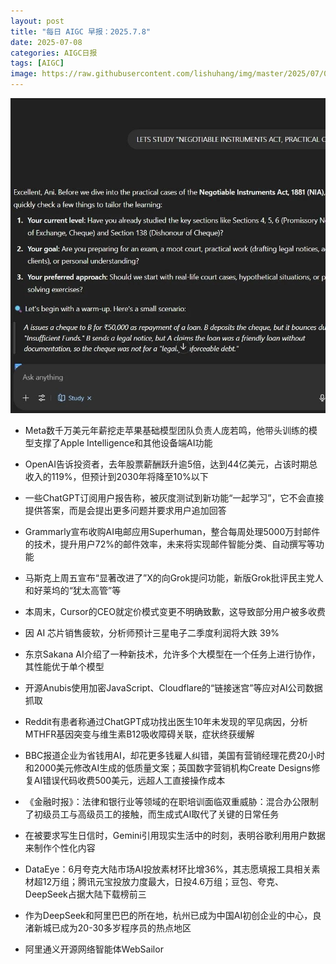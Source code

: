 ```yaml
---
layout: post
title: "每日 AIGC 早报：2025.7.8"
date: 2025-07-08
categories: AIGC日报
tags: [AIGC]
image: https://raw.githubusercontent.com/lishuhang/img/master/2025/07/0708-d.jpg
---
```


![封面图](https://raw.githubusercontent.com/lishuhang/img/master/2025/07/0708-d.jpg)

  - Meta数千万美元年薪挖走苹果基础模型团队负责人庞若鸣，他带头训练的模型支撑了Apple Intelligence和其他设备端AI功能

  - OpenAI告诉投资者，去年股票薪酬跃升逾5倍，达到44亿美元，占该时期总收入的119%，但预计到2030年将降至10%以下

  - 一些ChatGPT订阅用户报告称，被灰度测试到新功能“一起学习”，它不会直接提供答案，而是会提出更多问题并要求用户追加回答

  - Grammarly宣布收购AI电邮应用Superhuman，整合每周处理5000万封邮件的技术，提升用户72%的邮件效率，未来将实现邮件智能分类、自动撰写等功能

  - 马斯克上周五宣布“显著改进了”X的向Grok提问功能，新版Grok批评民主党人和好莱坞的“犹太高管”等

  - 本周末，Cursor的CEO就定价模式变更不明确致歉，这导致部分用户被多收费

  - 因 AI 芯片销售疲软，分析师预计三星电子二季度利润将大跌 39%

  - 东京Sakana AI介绍了一种新技术，允许多个大模型在一个任务上进行协作，其性能优于单个模型

  - 开源Anubis使用加密JavaScript、Cloudflare的“链接迷宫”等应对AI公司数据抓取

  - Reddit有患者称通过ChatGPT成功找出医生10年未发现的罕见病因，分析MTHFR基因突变与维生素B12吸收障碍关联，症状终获缓解

  - BBC报道企业为省钱用AI，却花更多钱雇人纠错，美国有营销经理花费20小时和2000美元修改AI生成的低质量文案；英国数字营销机构Create Designs修复AI错误代码收费500美元，远超人工直接操作成本

  - 《金融时报》：法律和银行业等领域的在职培训面临双重威胁：混合办公限制了初级员工与高级员工的接触，而生成式AI取代了关键的日常任务

  - 在被要求写生日信时，Gemini引用现实生活中的时刻，表明谷歌利用用户数据来制作个性化内容

  - DataEye：6月夸克大陆市场AI投放素材环比增36%，其志愿填报工具相关素材超12万组；腾讯元宝投放力度最大，日投4.6万组；豆包、夸克、DeepSeek占据大陆下载榜前三

  - 作为DeepSeek和阿里巴巴的所在地，杭州已成为中国AI初创企业的中心，良渚新城已成为20-30多岁程序员的热点地区

  - 阿里通义开源网络智能体WebSailor
